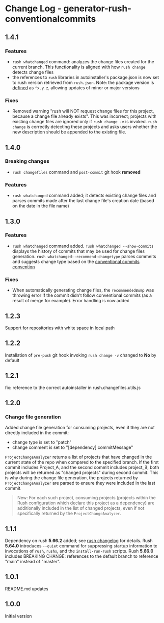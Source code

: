 # Change Log - generator-rush-conventionalcommits

## 1.4.1

### Features

- `rush whatchanged` command: analyzes the change files created for the current branch. This functionality is aligned with how `rush change` detects change files
- the references to `rush` libraries in autoinstaller's package.json is now set to rush version retrieved from `rush.json`. Note: the package version is [defined](https://nodejs.dev/en/learn/semantic-versioning-using-npm) as `^x.y.z`, allowing updates of minor or major versions

### Fixes

- Removed warning "rush will NOT request change files for this project, because a change file already exists". This was incorrect; projects with existing change files are ignored only if `rush change -v` is invoked. `rush change` is correctly detecting these projects and asks users whether the new description should be appended to the existing file.

## 1.4.0

### Breaking changes

- `rush changefiles` command and `post-commit` git hook **removed**

### Features

- `rush whatchanged` command added; it detects existing change files and parses commits made after the last change file's creation date (based on the date in the file name)

## 1.3.0

### Features

- `rush whatchanged` command added.
`rush whatchanged --show-commits` displays the history of commits that may be used for change files generation.
`rush whatchanged--recommend-changetype` parses commeits and suggests change type based on the [conventional commits convention](https://www.conventionalcommits.org/en/v1.0.0/)

### Fixes

- When automatically generating change files, the `recommendedBump` was throwing error if the commit didn't follow conventional commits (as a result of merge for example). Error handling is now added

## 1.2.3

Support for repositories with white space in local path

## 1.2.2

Installation of `pre-push` git hook invoking `rush change -v` changed to **No** by default

## 1.2.1

fix: reference to the correct autoinstaller in rush.changefiles.utils.js

## 1.2.0

### Change file generation

Added change file generation for consuming projects, even if they are not directly included in the commit:

- change type is set to "patch"
- change comment is set to "[dependency] commitMessage"

`ProjectChangeAnalyzer` returns a list of projects that have changed in the current state of the repo when compared to the specified branch.
If the first commit includes Project_A, and the second commit includes project_B, both projects will be returned as "changed projects" during second commit.
This is why during the change file generation, the projects returned by `ProjectChangeAnalyzer` are parsed to ensure they were included in the last commit.
> New: For each such project, consuming projects (projects within the Rush configuration which declare this project as a dependency) are additionally included in the list of changed projects, even if not specifically returned by the `ProjectChangeAnalyzer`.

## 1.1.1

Dependency on rush **5.66.2** added; see [rush changelog](https://github.com/microsoft/rushstack/blob/main/apps/rush/CHANGELOG.md) for details.
Rush **5.64.0** introduces `--quiet` command for suppressing startup information to invocations of `rush`, `rushx`, and the `install-run-rush` scripts.
Rush **5.66.0** includes BREAKING CHANGE: references to the default branch to reference "main" instead of "master".

## 1.0.1

README.md updates

## 1.0.0

Initial version
